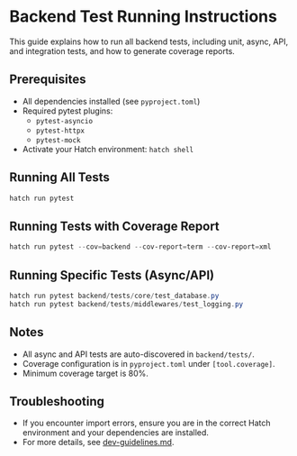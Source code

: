 # Backend Test Running Instructions

This guide explains how to run all backend tests, including unit, async, API, and integration tests, and how to generate coverage reports.

## Prerequisites

- All dependencies installed (see `pyproject.toml`)
- Required pytest plugins:
  - `pytest-asyncio`
  - `pytest-httpx`
  - `pytest-mock`
- Activate your Hatch environment: `hatch shell`

## Running All Tests

```powershell
hatch run pytest
```

## Running Tests with Coverage Report

```powershell
hatch run pytest --cov=backend --cov-report=term --cov-report=xml
```

## Running Specific Tests (Async/API)

```powershell
hatch run pytest backend/tests/core/test_database.py
hatch run pytest backend/tests/middlewares/test_logging.py
```

## Notes

- All async and API tests are auto-discovered in `backend/tests/`.
- Coverage configuration is in `pyproject.toml` under `[tool.coverage]`.
- Minimum coverage target is 80%.

## Troubleshooting

- If you encounter import errors, ensure you are in the correct Hatch environment and your dependencies are installed.
- For more details, see [dev-guidelines.md](dev-guidelines.md).
